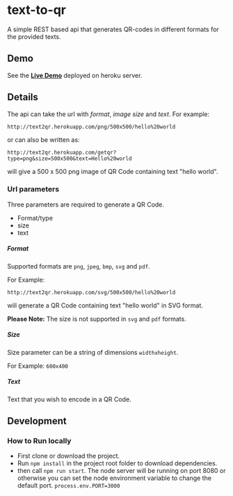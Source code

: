 # text-to-qr
A simple REST based api that generates QR-codes in different formats for the provided texts. 

## Demo
See the **[Live Demo](http://text2qr.herokuapp.com/png/500x500/hello%20world)** deployed on heroku server.

## Details
The api can take the url with _format_, _image size_ and _text_.
For example:
```
http://text2qr.herokuapp.com/png/500x500/hello%20world
```
or can also be written as:
```
http://text2qr.herokuapp.com/getqr?type=png&size=500x500&text=Hello%20world
```
will give a 500 x 500 png image of QR Code containing text "hello world".

### Url parameters

Three parameters are required to generate a QR Code.
* Format/type
* size
* text

##### Format
Supported formats are `png`, `jpeg`, `bmp`, `svg` and `pdf`.

For Example:
```
http://text2qr.herokuapp.com/svg/500x500/hello%20world
```
will generate a QR Code containing text "hello world" in SVG format.

**Please Note:** The size is not supported in `svg` and `pdf` formats.

##### Size
Size parameter can be a string of dimensions `widthxheight`.

For Example: `600x400`

##### Text
Text that you wish to encode in a QR Code.

## Development
### How to Run locally
* First clone or download the project.
* Run `npm install` in the project root folder to download dependencies.
* then call `npm run start`.
The node server will be running on port 8080 or otherwise you can set the node environment variable to change the default port.
`process.env.PORT=3000`